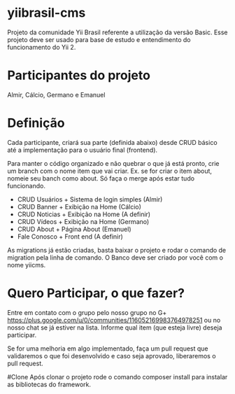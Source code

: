 # yiibrasil-cms
Projeto da comunidade Yii Brasil referente a utilização da versão Basic. Esse projeto deve ser usado para base de estudo e entendimento do funcionamento do Yii 2.

# Participantes do projeto
Almir, Cálcio, Germano e Emanuel

# Definição
Cada participante, criará sua parte (definida abaixo) desde CRUD básico até a implementação para o usuário final (frontend).

Para manter o código organizado e não quebrar o que já está pronto, crie um branch com o nome item que vai criar. Ex. se for criar o item about, nomeie seu banch como about. Só faça o merge após estar tudo funcionando.

  - CRUD Usuários + Sistema de login simples (Almir)
  - CRUD Banner + Exibição na Home (Cálcio)
  - CRUD Noticias + Exibição na Home (A definir)
  - CRUD Vídeos + Exibição na Home (Germano)
  - CRUD About + Página About (Emanuel)
  - Fale Conosco + Front end (A definir)

﻿As migrations já estão criadas, basta baixar o projeto e rodar o comando de migration pela linha de comando. O Banco deve ser criado por você com o nome yiicms.

# Quero Participar, o que fazer?
Entre em contato com o grupo pelo nosso grupo no G+ https://plus.google.com/u/0/communities/116052169983764978251 ou no nosso chat se já estiver na lista. Informe qual item (que esteja livre) deseja participar.

Se for uma melhoria em algo implementado, faça um pull request que validaremos o que foi desenvolvido e caso seja aprovado, liberaremos o pull request.

#Clone
Após clonar o projeto rode o comando composer install para instalar as bibliotecas do framework.
